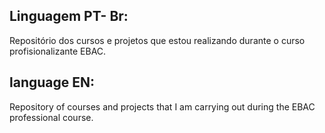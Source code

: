 ## Linguagem PT- Br:
Repositório dos cursos e projetos que estou realizando durante o curso profisionalizante EBAC.

## language EN:
Repository of courses and projects that I am carrying out during the EBAC professional course.
